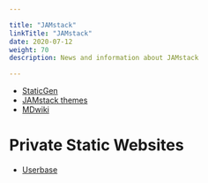 ```yaml
---

title: "JAMstack"  
linkTitle: "JAMstack"  
date: 2020-07-12  
weight: 70  
description: News and information about JAMstack

---
```


*   [StaticGen](https://www.staticgen.com/)
*   [JAMstack themes](https://jamstackthemes.dev/)
*   [MDwiki](http://dynalon.github.io/mdwiki)

# Private Static Websites

*   [Userbase](https://userbase.com/)
